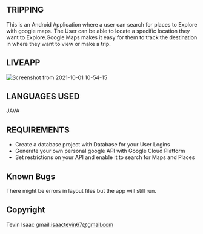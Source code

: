 ## TRIPPING
This is an Android Application where a user can search for places to Explore with google maps.
The User can be able to locate a specific location they want to Explore.Google Maps makes it easy for
 them to track the destination in where they want to view or make a trip.

## LIVEAPP
![Screenshot from 2021-10-01 10-54-15](https://user-images.githubusercontent.com/81568615/135585549-25a52770-284b-494d-9d6d-66a67f11120f.png)

## LANGUAGES USED
JAVA

## REQUIREMENTS
* Create a database project with Database for your User Logins
* Generate your own personal google API with Google Cloud Platform
* Set restrictions on your API and enable it to search for Maps and Places

## Known Bugs
There might be errors in layout files but the app will still run.

## Copyright
Tevin Isaac
gmail:isaactevin67@gmail.com





